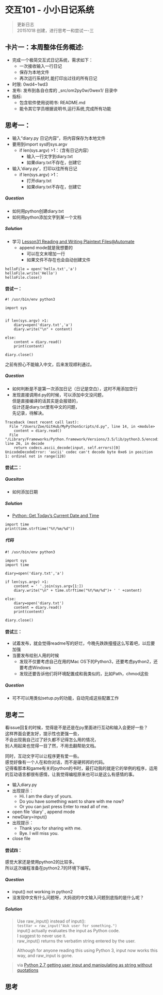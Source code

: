 # 交互101 - 小小日记系统
>更新日志  
>20151018 创建，进行思考一和尝试一-三

## 卡片一：本周整体任务概述:

- 完成一个极简交互式日记系统，需求如下：
	- 一次接收输入一行日记
	- 保存为本地文件
	- 再次运行系统时,能打印出过往的所有日记
- 时限: 0wd4~1wd3
- 发布: 发布到各自仓库的 _src/om2py0w/0wex1/ 目录中
- 指标:
	- 包含软件使用说明书: README.md
	- 能令其它学员根据说明书,运行系统,完成所有功能

## 思考一：

-  输入“diary.py 日记内容”，将内容保存为本地文件
- 要用到import sys的sys.argv
	- if len(sys.argv) >1：（含有日记内容）
		- 输入一行文字到diary.txt
		- 如果diary.txt不存在，创建它
- 输入‘diary.py’，打印以往所有日记
	- if len(sys.argv) >1：
		- 打开diary.txt	 
		- 如果diary.txt不存在，创建它

##### Question

- 如何用python创建diary.txt
- 如何用python添加文字到某一个文档

##### Solution

- 学习 [Lesson31 Reading and Writing Plaintext Files@Automate](https://www.udemy.com/automate/learn/#/lecture/3470542)
    - append mode就是我想要的
        - 可以在文末增加一行
        - 如果文件不存在也会自动创建文件
```
helloFile = open('hello.txt','a')
helloFile.write('Hello')
helloFile.close()
```

#### 尝试一：
```
#! /usr/bin/env python3

import sys


if len(sys.argv) >1:
    diary=open('diary.txt','a')
    diary.write("\n" + content)
    
else:
    content = diary.read()
    print(content)

diary.close()

```

之前有担心不能输入中文，后来发现顺利通过。
##### Question

- 如何判断是不是第一次添加日记（日记是空白），这时不用添加空行
- 发现直接调用d.py的时候，可以添加中文没问题，  
但是直接编译的话其实是会报错的，  
估计还是diary.txt里有中文的问题，  
先记录，待解决。

```
Traceback (most recent call last):
  File "/Users/Zoe/GitHub/MyPythonScripts/d.py", line 14, in <module>
    content = diary.read()
  File "/Library/Frameworks/Python.framework/Versions/3.5/lib/python3.5/encodings/ascii.py", line 26, in decode
    return codecs.ascii_decode(input, self.errors)[0]
UnicodeDecodeError: 'ascii' codec can't decode byte 0xe6 in position 1: ordinal not in range(128)
```

#### 尝试二：
##### Quesiton

- 如何添加日期

##### Solution
- [Python: Get Today’s Current Date and Time](http://www.cyberciti.biz/faq/howto-get-current-date-time-in-python/)
```
import time
print(time.strftime("%Y/%m/%d"))
```

##### 代码
```
#! /usr/bin/env python3

import sys
import time

diary=open('diary.txt','a')

if len(sys.argv) >1:
    content = ' '.join(sys.argv[1:])
    diary.write("\n" + time.strftime("%Y/%m/%d")+ ' ' +content)
    
else:
    diary=open('diary.txt')
    content = diary.read()
    print(content)

diary.close()

```

#### 尝试三：

- 试着发布，就会觉得readme写的好烂，今晚先跌跌撞撞这么写着吧，以后要加强
- 当要发布给别人用的时候
    - 发现不仅要考虑自己在用的Mac OS下的Python3，还要考虑python2，还要考虑Windows
    - 发现还要告诉他们将环境配置成和我类似的，比如Path，chmod这些

##### Question
- 可不可以用类似setup.py的功能，自动完成这些配置工作


## 思考二

看issue回复的时候，觉得是不是还是在py里面进行互动和输入会更好一些？  
这样界面会更友好，提示性也更强一些，  
不会出现我自己过了好久都不记得怎么用的情况，  
别人用起来也觉得一目了然，不用去翻帮助文档。

同时，互动文字可以让程序更有爱一些。  
感觉好像有一个人在和你对话，而不是硬邦邦的代码。  
记得看那本和game有关的python的书时，最打动我的就是它的举例的程序，运用的互动语言都很有感情，让我觉得编程原来也可以是这么有感情的事。

- 输入diary.py
- 出现提示：
    - Hi. I am the diary of yours.
    - Do you have something want to share with me now?
    - Or you can just press Enter to read all of me.
- open file 'diary' , append mode
- newDiary=input()
- 出现提示：
    - Thank you for sharing with me.
    - Bye. I will miss you.
- close file


#### 尝试四：

感觉大家还是使用python2的比较多。  
所以这次编程准备在python2.7的环境下编写。

##### Question
- input() not working in python2
- 没发现中文有什么问题呀，大妈说的中文输入问题到底指的是什么呢？

##### Solution

>Use raw_input() instead of input():  
```testVar = raw_input("Ask user for something.")```  
input() actually evaluates the input as Python code.   
I suggest to never use it.  
raw_input() returns the verbatim string entered by the user.

>Although for anyone reading this using Python 3, input now works this way, and raw_input is gone.

> via [Python 2.7 getting user input and manipulating as string without quotations](http://stackoverflow.com/questions/4960208/python-2-7-getting-user-input-and-manipulating-as-string-without-quotations)


## 思考
